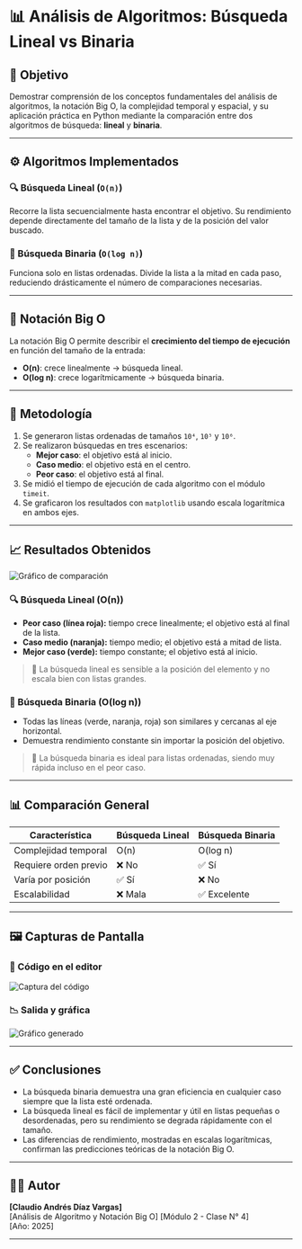 # 📊 Análisis de Algoritmos: Búsqueda Lineal vs Binaria

## 🎯 Objetivo

Demostrar comprensión de los conceptos fundamentales del análisis de algoritmos, la notación Big O, la complejidad temporal y espacial, y su aplicación práctica en Python mediante la comparación entre dos algoritmos de búsqueda: **lineal** y **binaria**.

---

## ⚙️ Algoritmos Implementados

### 🔍 Búsqueda Lineal (`O(n)`)
Recorre la lista secuencialmente hasta encontrar el objetivo. Su rendimiento depende directamente del tamaño de la lista y de la posición del valor buscado.

### 🔎 Búsqueda Binaria (`O(log n)`)
Funciona solo en listas ordenadas. Divide la lista a la mitad en cada paso, reduciendo drásticamente el número de comparaciones necesarias.

---

## 🧠 Notación Big O

La notación Big O permite describir el **crecimiento del tiempo de ejecución** en función del tamaño de la entrada:

- **O(n)**: crece linealmente → búsqueda lineal.
- **O(log n)**: crece logarítmicamente → búsqueda binaria.

---

## 🧪 Metodología

1. Se generaron listas ordenadas de tamaños `10⁴`, `10⁵` y `10⁶`.
2. Se realizaron búsquedas en tres escenarios:
   - **Mejor caso**: el objetivo está al inicio.
   - **Caso medio**: el objetivo está en el centro.
   - **Peor caso**: el objetivo está al final.
3. Se midió el tiempo de ejecución de cada algoritmo con el módulo `timeit`.
4. Se graficaron los resultados con `matplotlib` usando escala logarítmica en ambos ejes.

---

## 📈 Resultados Obtenidos

![Gráfico de comparación](comparacion_todos_los_casos.png)

### 🔍 Búsqueda Lineal (O(n))

- **Peor caso (línea roja):** tiempo crece linealmente; el objetivo está al final de la lista.
- **Caso medio (naranja):** tiempo medio; el objetivo está a mitad de lista.
- **Mejor caso (verde):** tiempo constante; el objetivo está al inicio.

> 📌 La búsqueda lineal es sensible a la posición del elemento y no escala bien con listas grandes.

### 🔎 Búsqueda Binaria (O(log n))

- Todas las líneas (verde, naranja, roja) son similares y cercanas al eje horizontal.
- Demuestra rendimiento constante sin importar la posición del objetivo.

> 📌 La búsqueda binaria es ideal para listas ordenadas, siendo muy rápida incluso en el peor caso.

---

## 📊 Comparación General

| Característica           | Búsqueda Lineal       | Búsqueda Binaria     |
|--------------------------|------------------------|-----------------------|
| Complejidad temporal     | O(n)                  | O(log n)              |
| Requiere orden previo    | ❌ No                 | ✅ Sí                 |
| Varía por posición       | ✅ Sí                | ❌ No                |
| Escalabilidad            | ❌ Mala               | ✅ Excelente          |

---

## 🖼 Capturas de Pantalla

### 🧾 Código en el editor
![Captura del código](captura_codigo.png)

### 📉 Salida y gráfica
![Gráfico generado](comparacion_todos_los_casos.png)

---

## ✅ Conclusiones

- La búsqueda binaria demuestra una gran eficiencia en cualquier caso siempre que la lista esté ordenada.
- La búsqueda lineal es fácil de implementar y útil en listas pequeñas o desordenadas, pero su rendimiento se degrada rápidamente con el tamaño.
- Las diferencias de rendimiento, mostradas en escalas logarítmicas, confirman las predicciones teóricas de la notación Big O.

---

## 👨‍💻 Autor

**[Claudio Andrés Díaz Vargas]**  
[Análisis de Algoritmo y Notación Big O] 
[Módulo 2 - Clase N° 4]  
[Año: 2025]

---

